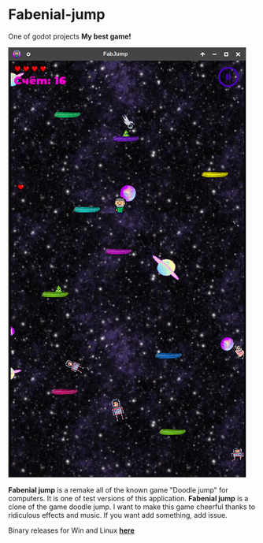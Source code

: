 # Fabenial-jump
One of godot projects
**My best game!**

![screenshot of sample](https://github.com/Allespro/Fabenial-jump/blob/master/Pictures/img.png)

**Fabenial jump** is a remake all of the known game "Doodle jump" for computers.
It is one of test versions of this application.
**Fabenial jump** is a clone of the game doodle jump. I want to make this game cheerful thanks to ridiculous effects and music.
If you want add something, add issue.

Binary releases for Win and Linux **[here](https://github.com/Allespro/Fabenial-jump/releases)**